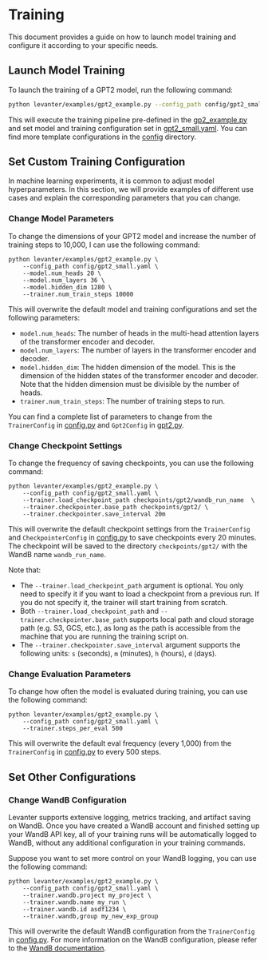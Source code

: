 # Training

This document provides a guide on how to launch model training and configure it according to your specific needs.

## Launch Model Training

To launch the training of a GPT2 model, run the following command:
```bash
python levanter/examples/gpt2_example.py --config_path config/gpt2_small.yaml
```

This will execute the training pipeline pre-defined in the [gp2_example.py](../examples/gpt2_example.py) and set model and training configuration 
set in [gpt2_small.yaml](../config/gpt2_small.yaml). You can find more template configurations in the [config](../config/) directory.

## Set Custom Training Configuration
In machine learning experiments, it is common to adjust model hyperparameters. In this section, we will provide examples of different use cases 
and explain the corresponding parameters that you can change.

### Change Model Parameters
To change the dimensions of your GPT2 model and increase the number of training steps to 10,000, I can use the following command:

```
python levanter/examples/gpt2_example.py \
    --config_path config/gpt2_small.yaml \
    --model.num_heads 20 \
    --model.num_layers 36 \
    --model.hidden_dim 1280 \
    --trainer.num_train_steps 10000
```

This will overwrite the default model and training configurations and set the following parameters:
- `model.num_heads`: The number of heads in the multi-head attention layers of the transformer encoder and decoder.
- `model.num_layers`: The number of layers in the transformer encoder and decoder.
- `model.hidden_dim`: The hidden dimension of the model. This is the dimension of the hidden states of the transformer encoder and decoder. Note 
that the hidden dimension must be divisible by the number of heads.
- `trainer.num_train_steps`: The number of training steps to run.

You can find a complete list of parameters to change from the `TrainerConfig` in [config.py](src/levanter/config.py) and `Gpt2Config` in 
[gpt2.py](src/levanter/models/gpt2.py).

### Change Checkpoint Settings
To change the frequency of saving checkpoints, you can use the following command:

```
python levanter/examples/gpt2_example.py \
    --config_path config/gpt2_small.yaml \
    --trainer.load_checkpoint_path checkpoints/gpt2/wandb_run_name  \
    --trainer.checkpointer.base_path checkpoints/gpt2/ \
    --trainer.checkpointer.save_interval 20m
```

This will overwrite the default checkpoint settings from the `TrainerConfig` and `CheckpointerConfig` in [config.py](src/levanter/config.py) to 
save checkpoints every 20 minutes. The checkpoint will be saved to the directory `checkpoints/gpt2/` with the WandB name `wandb_run_name`.

Note that:
- The `--trainer.load_checkpoint_path` argument is optional. You only need to specify it if you want to load a checkpoint from a previous 
run. If you do not specify it, the trainer will start training from scratch.
- Both `--trainer.load_checkpoint_path` and `--trainer.checkpointer.base_path` supports local path and cloud storage path (e.g. S3, GCS, etc.), as
long as the path is accessible from the machine that you are running the training script on.
- The `--trainer.checkpointer.save_interval` argument supports the following units: `s` (seconds), `m` (minutes), `h` (hours), `d` (days).

### Change Evaluation Parameters
To change how often the model is evaluated during training, you can use the following command:

```
python levanter/examples/gpt2_example.py \
    --config_path config/gpt2_small.yaml \
    --trainer.steps_per_eval 500
```

This will overwrite the default eval frequency (every 1,000) from the `TrainerConfig` in [config.py](src/levanter/config.py) to every 500 steps.

## Set Other Configurations
### Change WandB Configuration
Levanter supports extensive logging, metrics tracking, and artifact saving on WandB. Once you have created a WandB account and finished setting up
your WandB API key, all of your training runs will be automatically logged to WandB, without any additional configuration in your training commands. 

Suppose you want to set more control on your WandB logging, you can use the following command:

```
python levanter/examples/gpt2_example.py \
    --config_path config/gpt2_small.yaml \
    --trainer.wandb.project my_project \
    --trainer.wandb.name my_run \
    --trainer.wandb.id asdf1234 \
    --trainer.wandb,group my_new_exp_group 
```

This will overwrite the default WandB configuration from the `TrainerConfig` in [config.py](src/levanter/config.py). For more information on the
WandB configuration, please refer to the [WandB documentation](https://docs.wandb.ai/ref/python/init).
